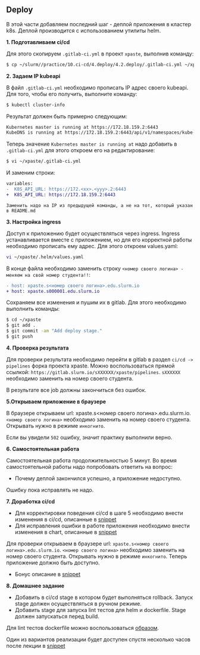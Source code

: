 ## Deploy

В этой части добавляем последний шаг - деплой приложения в кластер k8s. Деплой производится с использованием утилиты helm. 

**1. Подготавливаем ci/cd**

Для этого скопируем `.gitlab-ci.yml` в проект `xpaste`, выполнив команду:

```bash
$ cp ~/slurm//practice/10.ci-cd/4.deploy/4.2.deploy/.gitlab-ci.yml ~/xpaste/
```

**2. Задаем IP kubeapi**

В файл `.gitlab-ci.yml` необходимо прописать IP адрес своего kubeapi. Для того, чтобы его получить, выполните команду:

```bash
$ kubectl cluster-info
```
Результат должен быть примерно следующим:
```bash
Kubernetes master is running at https://172.18.159.2:6443
KubeDNS is running at https://172.18.159.2:6443/api/v1/namespaces/kube-system/services/kube-dns:dns/proxy
```
Теперь значение `Kubernetes master is running at` надо добавить в `.gitlab-ci.yml` для этого откроем его на редактирование:

```bash
$ vi ~/xpaste/.gitlab-ci.yml
```

И заменим строки:
```diff
variables:
-  K8S_API_URL: https://172.<xx>.<yyy>.2:6443
+  K8S_API_URL: https://172.18.159.2:6443
```

``Заменить надо на IP из предыдущей команды, а не на тот, который указан в README.md``

**3. Настройка ingress**

Доступ к приложению будет осуществляться через ingress. Ingress устанавливается вместе с приложением, но для его корректной работы необходимо прописать ему адрес. 
Для этого откроем values.yaml:
```bash
vi ~/xpaste/.helm/values.yaml
```

В конце файла необходимо заменить строку `<номер своего логина> - меняем на свой номер студента!!`:
```diff
- host: xpaste.s<номер своего логина>.edu.slurm.io
+ host: xpaste.s000001.edu.slurm.io
```

Сохраняем все изменения и пушим их в gitlab. Для этого необходимо выполнить команды:
```bash
$ cd ~/xpaste
$ git add .
$ git commit -am "Add deploy stage."
$ git push
```

**4. Проверка результата**

Для проверки результата необходимо перейти в gitlab в раздел `ci/cd -> pipelines` форка проекта xpaste. 
Можно воспользоваться прямой ссылкой: `https://gitlab.slurm.io/sXXXXXX/xpaste/pipelines`. `sXXXXXX` необходимо заменить на номер своего студента.

В результате все job должны закончиться без ошибок.

**5.Открываем приложение в браузере**

В браузере открываем url: xpaste.s<номер своего логина>.edu.slurm.io. `<номер своего логина>` необходимо заменить на номер своего студента. Открывать нужно в режиме `инкогнито`.

Если вы увидели `502` ошибку, значит практику выполнили верно.

**6. Самостоятельная работа**

Самостоятельная работа продолжительностью 5 минут. Во время самостоятельной работы надо попробовать ответить на вопрос:
  * Почему деплой закончился успешно, а приложение недоступно.

Ошибку пока исправлять не надо.

**7. Доработка ci/cd**

  * Для корректировки поведения ci/cd в шаге 5 необходимо внести изменения в ci/cd, описанные в [snippet](https://gitlab.slurm.io/snippets/60)
  * Для исправления ошибки в работе приложения необходимо внести изменения в chart, описанные в [snippet](https://gitlab.slurm.io/snippets/61)

Для проверки открываем в браузере url: `xpaste.s<номер своего логина>.edu.slurm.io`. `<номер своего логина>` необходимо заменить на номер своего студента. Открывать нужно в режиме `инкогнито`. Теперь приложение должно быть доступно.

* Бонус описание в [snippet](https://gitlab.slurm.io/snippets/62)

**8. Домашнее задание**

* Добавить в ci/cd stage в котором будет выполняться rollback. Запуск stage должен осуществляться в ручном режиме.
* Добавить stage для запуска lint тестов для helm и dockerfile. Stage должен запускаться перед build.

Для lint тестов dockerfile можно воспользоваться [образом](https://github.com/hadolint/hadolint).

Один из вариантов реализации будет доступен спустя несколько часов после лекции в [snippet](https://gitlab.slurm.io/snippets/59)
